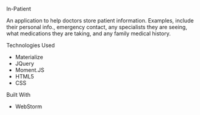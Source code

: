 In-Patient

An application to help doctors store patient information. Examples, include their
personal info., emergency contact, any specialists they are seeing,
what medications they are taking, and any family medical history.

Technologies Used
- Materialize
- JQuery
- Moment.JS
- HTML5
- CSS

Built With
- WebStorm